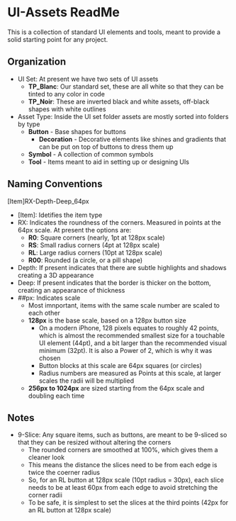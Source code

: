

# UI-Assets ReadMe

This is a collection of standard UI elements and tools, meant to provide a solid starting point for any project. 

## Organization

- UI Set: At present we have two sets of UI assets
  - **TP_Blanc**: Our standard set, these are all white so that they can be tinted to any color in code
  - **TP_Noir**: These are inverted black and white assets, off-black shapes with white outlines
- Asset Type: Inside the UI set folder assets are mostly sorted into folders by type
  - **Button** - Base shapes for buttons
    - **Decoration** - Decorative elements like shines and gradients that can be put on top of buttons to dress them up
  - **Symbol** - A collection of common symbols
  - **Tool** - Items meant to aid in setting up or designing UIs

## Naming Conventions

\[Item\]RX-Depth-Deep_64px

- \[Item\]: Idetifies the item type
- RX: Indicates the roundness of the corners. Measured in points at the 64px scale. At present the options are:
  - **R0**: Square corners (nearly, 1pt at 128px scale)
  - **RS**: Small radius corners (4pt at 128px scale)
  - **RL**: Large radius corners (10pt at 128px scale)
  - **R00**: Rounded (a circle, or a pill shape)
- Depth: If present indicates that there are subtle highlights and shadows creating a 3D appearance
- Deep: If present indicates that the border is thicker on the bottom, creating an appearance of thickness
- ##px: Indicates scale
  - Most imnportant, items with the same scale number are scaled to each other
  - **128px** is the base scale, based on a 128px button size
    - On a modern iPhone, 128 pixels equates to roughly 42 points, which is almost the recommended smallest size for a touchable UI element (44pt), and a bit larger than the recommended visual minimum (32pt). It is also a Power of 2, which is why it was chosen
    - Button blocks at this scale are 64px squares (or circles)
    - Radius numbers are measured as Points at this scale, at larger scales the radii will be multiplied
  - **256px to 1024px** are sized starting from the 64px scale and doubling each time

## Notes

- 9-Slice: Any square items, such as buttons, are meant to be 9-sliced so that they can be resized without altering the corners
  - The rounded corners are smoothed at 100%, which gives them a cleaner look
  - This means the distance the slices need to be from each edge is twice the coerner radius
  - So, for an RL button at 128px scale (10pt radius = 30px), each slice needs to be at least 60px from each edge to avoid stretching the corner radii
  - To be safe, it is simplest to set the slices at the third points (42px for an RL button at 128px scale)
